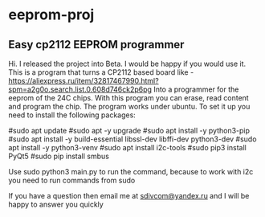 # eeprom-proj
## Easy cp2112 EEPROM programmer

Hi. I released the project into Beta. I would be happy if you would use it. This is a program that turns a CP2112 based board like - https://aliexpress.ru/item/32817467990.html?spm=a2g0o.search.list.0.608d746ck2p6pg
Into a programmer for the eeprom of the 24C chips.
With this program you can erase, read content and program the chip. The program works under ubuntu. To set it up you need to install the following packages:

#sudo apt update
#sudo apt -y upgrade
#sudo apt install -y python3-pip
#sudo apt install -y build-essential libssl-dev libffi-dev python3-dev
#sudo apt install -y python3-venv
#sudo apt install i2c-tools
#sudo pip3 install PyQt5
#sudo pip install smbus

Use sudo python3 main.py to run the command, because to work with i2c you need to run commands from sudo

If you have a question then email me at sdivcom@yandex.ru and I will be happy to answer you quickly

